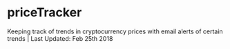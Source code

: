 # priceTracker
Keeping track of trends in cryptocurrency prices with email alerts of certain trends | Last Updated: Feb 25th 2018
